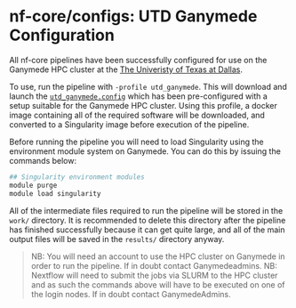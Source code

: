 # nf-core/configs: UTD Ganymede Configuration

All nf-core pipelines have been successfully configured for use on the Ganymede HPC cluster at the [The Univeristy of Texas at Dallas](https://www.utdallas.edu/).

To use, run the pipeline with `-profile utd_ganymede`. This will download and launch the [`utd_ganymede.config`](../conf/utd_ganymede.config) which has been pre-configured with a setup suitable for the Ganymede HPC cluster. Using this profile, a docker image containing all of the required software will be downloaded, and converted to a Singularity image before execution of the pipeline.

Before running the pipeline you will need to load Singularity using the environment module system on Ganymede. You can do this by issuing the commands below:

```bash
## Singularity environment modules
module purge
module load singularity
```

All of the intermediate files required to run the pipeline will be stored in the `work/` directory. It is recommended to delete this directory after the pipeline has finished successfully because it can get quite large, and all of the main output files will be saved in the `results/` directory anyway.

> NB: You will need an account to use the HPC cluster on Ganymede in order to run the pipeline. If in doubt contact Ganymedeadmins.
> NB: Nextflow will need to submit the jobs via SLURM to the HPC cluster and as such the commands above will have to be executed on one of the login nodes. If in doubt contact GanymedeAdmins.
